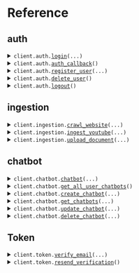 # Reference
## auth
<details><summary><code>client.auth.<a href="src/Infloat/auth/client.py">login</a>(...)</code></summary>
<dl>
<dd>

#### 📝 Description

<dl>
<dd>

<dl>
<dd>

Login a user with email and password or OAuth provider.
</dd>
</dl>
</dd>
</dl>

#### 🔌 Usage

<dl>
<dd>

<dl>
<dd>

```python
from Infloat import InfloatApi

client = InfloatApi(
    token="YOUR_TOKEN",
)
client.auth.login(
    email="email",
    password="password",
)

```
</dd>
</dl>
</dd>
</dl>

#### ⚙️ Parameters

<dl>
<dd>

<dl>
<dd>

**email:** `str` 
    
</dd>
</dl>

<dl>
<dd>

**password:** `str` 
    
</dd>
</dl>

<dl>
<dd>

**provider:** `typing.Optional[str]` 
    
</dd>
</dl>

<dl>
<dd>

**request_options:** `typing.Optional[RequestOptions]` — Request-specific configuration.
    
</dd>
</dl>
</dd>
</dl>


</dd>
</dl>
</details>

<details><summary><code>client.auth.<a href="src/Infloat/auth/client.py">auth_callback</a>()</code></summary>
<dl>
<dd>

#### 📝 Description

<dl>
<dd>

<dl>
<dd>

OAuth callback for Google login.
</dd>
</dl>
</dd>
</dl>

#### 🔌 Usage

<dl>
<dd>

<dl>
<dd>

```python
from Infloat import InfloatApi

client = InfloatApi(
    token="YOUR_TOKEN",
)
client.auth.auth_callback()

```
</dd>
</dl>
</dd>
</dl>

#### ⚙️ Parameters

<dl>
<dd>

<dl>
<dd>

**request_options:** `typing.Optional[RequestOptions]` — Request-specific configuration.
    
</dd>
</dl>
</dd>
</dl>


</dd>
</dl>
</details>

<details><summary><code>client.auth.<a href="src/Infloat/auth/client.py">register_user</a>(...)</code></summary>
<dl>
<dd>

#### 📝 Description

<dl>
<dd>

<dl>
<dd>

Register a new user.
</dd>
</dl>
</dd>
</dl>

#### 🔌 Usage

<dl>
<dd>

<dl>
<dd>

```python
from Infloat import InfloatApi

client = InfloatApi(
    token="YOUR_TOKEN",
)
client.auth.register_user(
    username="username",
    email="email",
    password="password",
)

```
</dd>
</dl>
</dd>
</dl>

#### ⚙️ Parameters

<dl>
<dd>

<dl>
<dd>

**username:** `str` 
    
</dd>
</dl>

<dl>
<dd>

**email:** `str` 
    
</dd>
</dl>

<dl>
<dd>

**password:** `str` 
    
</dd>
</dl>

<dl>
<dd>

**request_options:** `typing.Optional[RequestOptions]` — Request-specific configuration.
    
</dd>
</dl>
</dd>
</dl>


</dd>
</dl>
</details>

<details><summary><code>client.auth.<a href="src/Infloat/auth/client.py">delete_user</a>()</code></summary>
<dl>
<dd>

#### 📝 Description

<dl>
<dd>

<dl>
<dd>

Delete the current user.
</dd>
</dl>
</dd>
</dl>

#### 🔌 Usage

<dl>
<dd>

<dl>
<dd>

```python
from Infloat import InfloatApi

client = InfloatApi(
    token="YOUR_TOKEN",
)
client.auth.delete_user()

```
</dd>
</dl>
</dd>
</dl>

#### ⚙️ Parameters

<dl>
<dd>

<dl>
<dd>

**request_options:** `typing.Optional[RequestOptions]` — Request-specific configuration.
    
</dd>
</dl>
</dd>
</dl>


</dd>
</dl>
</details>

<details><summary><code>client.auth.<a href="src/Infloat/auth/client.py">logout</a>()</code></summary>
<dl>
<dd>

#### 📝 Description

<dl>
<dd>

<dl>
<dd>

Logout the current user.
</dd>
</dl>
</dd>
</dl>

#### 🔌 Usage

<dl>
<dd>

<dl>
<dd>

```python
from Infloat import InfloatApi

client = InfloatApi(
    token="YOUR_TOKEN",
)
client.auth.logout()

```
</dd>
</dl>
</dd>
</dl>

#### ⚙️ Parameters

<dl>
<dd>

<dl>
<dd>

**request_options:** `typing.Optional[RequestOptions]` — Request-specific configuration.
    
</dd>
</dl>
</dd>
</dl>


</dd>
</dl>
</details>

## ingestion
<details><summary><code>client.ingestion.<a href="src/Infloat/ingestion/client.py">crawl_website</a>(...)</code></summary>
<dl>
<dd>

#### 📝 Description

<dl>
<dd>

<dl>
<dd>

Ingest a website
</dd>
</dl>
</dd>
</dl>

#### 🔌 Usage

<dl>
<dd>

<dl>
<dd>

```python
from Infloat import InfloatApi

client = InfloatApi(
    token="YOUR_TOKEN",
)
client.ingestion.crawl_website(
    url="url",
    chatbot_id="chatbot_id",
)

```
</dd>
</dl>
</dd>
</dl>

#### ⚙️ Parameters

<dl>
<dd>

<dl>
<dd>

**url:** `str` 
    
</dd>
</dl>

<dl>
<dd>

**chatbot_id:** `str` 
    
</dd>
</dl>

<dl>
<dd>

**max_depth:** `typing.Optional[int]` — Maximum crawl depth
    
</dd>
</dl>

<dl>
<dd>

**request_options:** `typing.Optional[RequestOptions]` — Request-specific configuration.
    
</dd>
</dl>
</dd>
</dl>


</dd>
</dl>
</details>

<details><summary><code>client.ingestion.<a href="src/Infloat/ingestion/client.py">ingest_youtube</a>(...)</code></summary>
<dl>
<dd>

#### 📝 Description

<dl>
<dd>

<dl>
<dd>

Ingest a YouTube video
</dd>
</dl>
</dd>
</dl>

#### 🔌 Usage

<dl>
<dd>

<dl>
<dd>

```python
from Infloat import InfloatApi

client = InfloatApi(
    token="YOUR_TOKEN",
)
client.ingestion.ingest_youtube(
    url="url",
    chatbot_id="chatbot_id",
)

```
</dd>
</dl>
</dd>
</dl>

#### ⚙️ Parameters

<dl>
<dd>

<dl>
<dd>

**url:** `str` 
    
</dd>
</dl>

<dl>
<dd>

**chatbot_id:** `str` 
    
</dd>
</dl>

<dl>
<dd>

**request_options:** `typing.Optional[RequestOptions]` — Request-specific configuration.
    
</dd>
</dl>
</dd>
</dl>


</dd>
</dl>
</details>

<details><summary><code>client.ingestion.<a href="src/Infloat/ingestion/client.py">upload_document</a>(...)</code></summary>
<dl>
<dd>

#### 📝 Description

<dl>
<dd>

<dl>
<dd>

Upload a document
</dd>
</dl>
</dd>
</dl>

#### 🔌 Usage

<dl>
<dd>

<dl>
<dd>

```python
from Infloat import InfloatApi

client = InfloatApi(
    token="YOUR_TOKEN",
)
client.ingestion.upload_document(
    chatbot_id="chatbot_id",
)

```
</dd>
</dl>
</dd>
</dl>

#### ⚙️ Parameters

<dl>
<dd>

<dl>
<dd>

**file:** `from __future__ import annotations

core.File` — See core.File for more documentation
    
</dd>
</dl>

<dl>
<dd>

**chatbot_id:** `str` 
    
</dd>
</dl>

<dl>
<dd>

**request_options:** `typing.Optional[RequestOptions]` — Request-specific configuration.
    
</dd>
</dl>
</dd>
</dl>


</dd>
</dl>
</details>

## chatbot
<details><summary><code>client.chatbot.<a href="src/Infloat/chatbot/client.py">chatbot</a>(...)</code></summary>
<dl>
<dd>

#### 📝 Description

<dl>
<dd>

<dl>
<dd>

Check if the current user has access to the chatbot.
</dd>
</dl>
</dd>
</dl>

#### 🔌 Usage

<dl>
<dd>

<dl>
<dd>

```python
from Infloat import InfloatApi

client = InfloatApi(
    token="YOUR_TOKEN",
)
client.chatbot.chatbot(
    unique_code="unique_code",
    query="query",
)

```
</dd>
</dl>
</dd>
</dl>

#### ⚙️ Parameters

<dl>
<dd>

<dl>
<dd>

**unique_code:** `str` 
    
</dd>
</dl>

<dl>
<dd>

**query:** `str` 
    
</dd>
</dl>

<dl>
<dd>

**request_options:** `typing.Optional[RequestOptions]` — Request-specific configuration.
    
</dd>
</dl>
</dd>
</dl>


</dd>
</dl>
</details>

<details><summary><code>client.chatbot.<a href="src/Infloat/chatbot/client.py">get_all_user_chatbots</a>()</code></summary>
<dl>
<dd>

#### 📝 Description

<dl>
<dd>

<dl>
<dd>

Get all chatbots belonging to the current user.
</dd>
</dl>
</dd>
</dl>

#### 🔌 Usage

<dl>
<dd>

<dl>
<dd>

```python
from Infloat import InfloatApi

client = InfloatApi(
    token="YOUR_TOKEN",
)
client.chatbot.get_all_user_chatbots()

```
</dd>
</dl>
</dd>
</dl>

#### ⚙️ Parameters

<dl>
<dd>

<dl>
<dd>

**request_options:** `typing.Optional[RequestOptions]` — Request-specific configuration.
    
</dd>
</dl>
</dd>
</dl>


</dd>
</dl>
</details>

<details><summary><code>client.chatbot.<a href="src/Infloat/chatbot/client.py">create_chatbot</a>(...)</code></summary>
<dl>
<dd>

#### 📝 Description

<dl>
<dd>

<dl>
<dd>

Create a new chatbot for the current user.
</dd>
</dl>
</dd>
</dl>

#### 🔌 Usage

<dl>
<dd>

<dl>
<dd>

```python
from Infloat import InfloatApi

client = InfloatApi(
    token="YOUR_TOKEN",
)
client.chatbot.create_chatbot(
    chatbot_name="chatbot_name",
)

```
</dd>
</dl>
</dd>
</dl>

#### ⚙️ Parameters

<dl>
<dd>

<dl>
<dd>

**chatbot_name:** `str` 
    
</dd>
</dl>

<dl>
<dd>

**request_options:** `typing.Optional[RequestOptions]` — Request-specific configuration.
    
</dd>
</dl>
</dd>
</dl>


</dd>
</dl>
</details>

<details><summary><code>client.chatbot.<a href="src/Infloat/chatbot/client.py">get_chatbots</a>(...)</code></summary>
<dl>
<dd>

#### 📝 Description

<dl>
<dd>

<dl>
<dd>

Fetch chatbots with optional filters.
</dd>
</dl>
</dd>
</dl>

#### 🔌 Usage

<dl>
<dd>

<dl>
<dd>

```python
from Infloat import InfloatApi

client = InfloatApi(
    token="YOUR_TOKEN",
)
client.chatbot.get_chatbots(
    chatbot_id="chatbot_id",
)

```
</dd>
</dl>
</dd>
</dl>

#### ⚙️ Parameters

<dl>
<dd>

<dl>
<dd>

**chatbot_id:** `str` 
    
</dd>
</dl>

<dl>
<dd>

**request_options:** `typing.Optional[RequestOptions]` — Request-specific configuration.
    
</dd>
</dl>
</dd>
</dl>


</dd>
</dl>
</details>

<details><summary><code>client.chatbot.<a href="src/Infloat/chatbot/client.py">update_chatbot</a>(...)</code></summary>
<dl>
<dd>

#### 📝 Description

<dl>
<dd>

<dl>
<dd>

Update a specific chatbot.
</dd>
</dl>
</dd>
</dl>

#### 🔌 Usage

<dl>
<dd>

<dl>
<dd>

```python
from Infloat import InfloatApi

client = InfloatApi(
    token="YOUR_TOKEN",
)
client.chatbot.update_chatbot(
    chatbot_id="chatbot_id",
    name="name",
)

```
</dd>
</dl>
</dd>
</dl>

#### ⚙️ Parameters

<dl>
<dd>

<dl>
<dd>

**chatbot_id:** `str` 
    
</dd>
</dl>

<dl>
<dd>

**name:** `str` 
    
</dd>
</dl>

<dl>
<dd>

**request_options:** `typing.Optional[RequestOptions]` — Request-specific configuration.
    
</dd>
</dl>
</dd>
</dl>


</dd>
</dl>
</details>

<details><summary><code>client.chatbot.<a href="src/Infloat/chatbot/client.py">delete_chatbot</a>(...)</code></summary>
<dl>
<dd>

#### 📝 Description

<dl>
<dd>

<dl>
<dd>

Delete a specific chatbot.
</dd>
</dl>
</dd>
</dl>

#### 🔌 Usage

<dl>
<dd>

<dl>
<dd>

```python
from Infloat import InfloatApi

client = InfloatApi(
    token="YOUR_TOKEN",
)
client.chatbot.delete_chatbot(
    chatbot_id="chatbot_id",
)

```
</dd>
</dl>
</dd>
</dl>

#### ⚙️ Parameters

<dl>
<dd>

<dl>
<dd>

**chatbot_id:** `str` 
    
</dd>
</dl>

<dl>
<dd>

**request_options:** `typing.Optional[RequestOptions]` — Request-specific configuration.
    
</dd>
</dl>
</dd>
</dl>


</dd>
</dl>
</details>

## Token
<details><summary><code>client.token.<a href="src/Infloat/token/client.py">verify_email</a>(...)</code></summary>
<dl>
<dd>

#### 🔌 Usage

<dl>
<dd>

<dl>
<dd>

```python
from Infloat import InfloatApi

client = InfloatApi(
    token="YOUR_TOKEN",
)
client.token.verify_email(
    token="token",
)

```
</dd>
</dl>
</dd>
</dl>

#### ⚙️ Parameters

<dl>
<dd>

<dl>
<dd>

**token:** `str` 
    
</dd>
</dl>

<dl>
<dd>

**request_options:** `typing.Optional[RequestOptions]` — Request-specific configuration.
    
</dd>
</dl>
</dd>
</dl>


</dd>
</dl>
</details>

<details><summary><code>client.token.<a href="src/Infloat/token/client.py">resend_verification</a>()</code></summary>
<dl>
<dd>

#### 🔌 Usage

<dl>
<dd>

<dl>
<dd>

```python
from Infloat import InfloatApi

client = InfloatApi(
    token="YOUR_TOKEN",
)
client.token.resend_verification()

```
</dd>
</dl>
</dd>
</dl>

#### ⚙️ Parameters

<dl>
<dd>

<dl>
<dd>

**request_options:** `typing.Optional[RequestOptions]` — Request-specific configuration.
    
</dd>
</dl>
</dd>
</dl>


</dd>
</dl>
</details>


